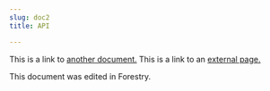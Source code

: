 ```yaml
---
slug: doc2
title: API

---
```

This is a link to [another document.](doc3.md) This is a link to an [external page.](http://www.example.com/)

This document was edited in Forestry.